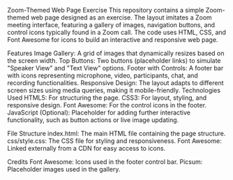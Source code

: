 Zoom-Themed Web Page Exercise
This repository contains a simple Zoom-themed web page designed as an exercise. The layout imitates a Zoom meeting interface, featuring a gallery of images, navigation buttons, and control icons typically found in a Zoom call. The code uses HTML, CSS, and Font Awesome for icons to build an interactive and responsive web page.

Features
Image Gallery: A grid of images that dynamically resizes based on the screen width.
Top Buttons: Two buttons (placeholder links) to simulate "Speaker View" and "Text View" options.
Footer with Controls: A footer bar with icons representing microphone, video, participants, chat, and recording functionalities.
Responsive Design: The layout adapts to different screen sizes using media queries, making it mobile-friendly.
Technologies Used
HTML5: For structuring the page.
CSS3: For layout, styling, and responsive design.
Font Awesome: For the control icons in the footer.
JavaScript (Optional): Placeholder for adding further interactive functionality, such as button actions or live image updating.

File Structure
index.html: The main HTML file containing the page structure.
css/style.css: The CSS file for styling and responsiveness.
Font Awesome: Linked externally from a CDN for easy access to icons.


Credits
Font Awesome: Icons used in the footer control bar.
Picsum: Placeholder images used in the gallery.

